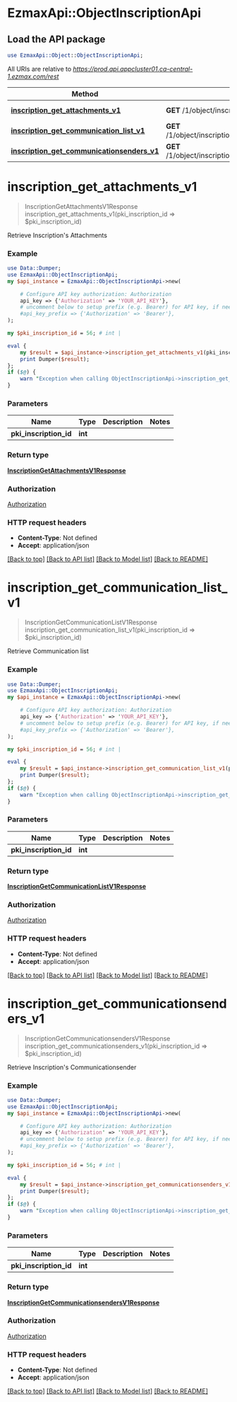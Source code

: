 # EzmaxApi::ObjectInscriptionApi

## Load the API package
```perl
use EzmaxApi::Object::ObjectInscriptionApi;
```

All URIs are relative to *https://prod.api.appcluster01.ca-central-1.ezmax.com/rest*

Method | HTTP request | Description
------------- | ------------- | -------------
[**inscription_get_attachments_v1**](ObjectInscriptionApi.md#inscription_get_attachments_v1) | **GET** /1/object/inscription/{pkiInscriptionID}/getAttachments | Retrieve Inscription&#39;s Attachments
[**inscription_get_communication_list_v1**](ObjectInscriptionApi.md#inscription_get_communication_list_v1) | **GET** /1/object/inscription/{pkiInscriptionID}/getCommunicationList | Retrieve Communication list
[**inscription_get_communicationsenders_v1**](ObjectInscriptionApi.md#inscription_get_communicationsenders_v1) | **GET** /1/object/inscription/{pkiInscriptionID}/getCommunicationsenders | Retrieve Inscription&#39;s Communicationsender


# **inscription_get_attachments_v1**
> InscriptionGetAttachmentsV1Response inscription_get_attachments_v1(pki_inscription_id => $pki_inscription_id)

Retrieve Inscription's Attachments



### Example
```perl
use Data::Dumper;
use EzmaxApi::ObjectInscriptionApi;
my $api_instance = EzmaxApi::ObjectInscriptionApi->new(

    # Configure API key authorization: Authorization
    api_key => {'Authorization' => 'YOUR_API_KEY'},
    # uncomment below to setup prefix (e.g. Bearer) for API key, if needed
    #api_key_prefix => {'Authorization' => 'Bearer'},
);

my $pki_inscription_id = 56; # int | 

eval {
    my $result = $api_instance->inscription_get_attachments_v1(pki_inscription_id => $pki_inscription_id);
    print Dumper($result);
};
if ($@) {
    warn "Exception when calling ObjectInscriptionApi->inscription_get_attachments_v1: $@\n";
}
```

### Parameters

Name | Type | Description  | Notes
------------- | ------------- | ------------- | -------------
 **pki_inscription_id** | **int**|  | 

### Return type

[**InscriptionGetAttachmentsV1Response**](InscriptionGetAttachmentsV1Response.md)

### Authorization

[Authorization](../README.md#Authorization)

### HTTP request headers

 - **Content-Type**: Not defined
 - **Accept**: application/json

[[Back to top]](#) [[Back to API list]](../README.md#documentation-for-api-endpoints) [[Back to Model list]](../README.md#documentation-for-models) [[Back to README]](../README.md)

# **inscription_get_communication_list_v1**
> InscriptionGetCommunicationListV1Response inscription_get_communication_list_v1(pki_inscription_id => $pki_inscription_id)

Retrieve Communication list



### Example
```perl
use Data::Dumper;
use EzmaxApi::ObjectInscriptionApi;
my $api_instance = EzmaxApi::ObjectInscriptionApi->new(

    # Configure API key authorization: Authorization
    api_key => {'Authorization' => 'YOUR_API_KEY'},
    # uncomment below to setup prefix (e.g. Bearer) for API key, if needed
    #api_key_prefix => {'Authorization' => 'Bearer'},
);

my $pki_inscription_id = 56; # int | 

eval {
    my $result = $api_instance->inscription_get_communication_list_v1(pki_inscription_id => $pki_inscription_id);
    print Dumper($result);
};
if ($@) {
    warn "Exception when calling ObjectInscriptionApi->inscription_get_communication_list_v1: $@\n";
}
```

### Parameters

Name | Type | Description  | Notes
------------- | ------------- | ------------- | -------------
 **pki_inscription_id** | **int**|  | 

### Return type

[**InscriptionGetCommunicationListV1Response**](InscriptionGetCommunicationListV1Response.md)

### Authorization

[Authorization](../README.md#Authorization)

### HTTP request headers

 - **Content-Type**: Not defined
 - **Accept**: application/json

[[Back to top]](#) [[Back to API list]](../README.md#documentation-for-api-endpoints) [[Back to Model list]](../README.md#documentation-for-models) [[Back to README]](../README.md)

# **inscription_get_communicationsenders_v1**
> InscriptionGetCommunicationsendersV1Response inscription_get_communicationsenders_v1(pki_inscription_id => $pki_inscription_id)

Retrieve Inscription's Communicationsender



### Example
```perl
use Data::Dumper;
use EzmaxApi::ObjectInscriptionApi;
my $api_instance = EzmaxApi::ObjectInscriptionApi->new(

    # Configure API key authorization: Authorization
    api_key => {'Authorization' => 'YOUR_API_KEY'},
    # uncomment below to setup prefix (e.g. Bearer) for API key, if needed
    #api_key_prefix => {'Authorization' => 'Bearer'},
);

my $pki_inscription_id = 56; # int | 

eval {
    my $result = $api_instance->inscription_get_communicationsenders_v1(pki_inscription_id => $pki_inscription_id);
    print Dumper($result);
};
if ($@) {
    warn "Exception when calling ObjectInscriptionApi->inscription_get_communicationsenders_v1: $@\n";
}
```

### Parameters

Name | Type | Description  | Notes
------------- | ------------- | ------------- | -------------
 **pki_inscription_id** | **int**|  | 

### Return type

[**InscriptionGetCommunicationsendersV1Response**](InscriptionGetCommunicationsendersV1Response.md)

### Authorization

[Authorization](../README.md#Authorization)

### HTTP request headers

 - **Content-Type**: Not defined
 - **Accept**: application/json

[[Back to top]](#) [[Back to API list]](../README.md#documentation-for-api-endpoints) [[Back to Model list]](../README.md#documentation-for-models) [[Back to README]](../README.md)

